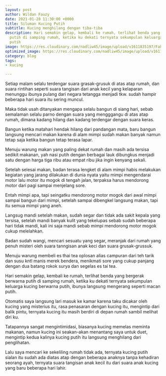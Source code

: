 ```yaml
---
layout: post
author: Wildan Fauzy
date: 2021-01-28 11:30:00 +0000
title: Siluman Kucing Putih
subtitle: Kucing menghilang dengan tiba-tiba
description: Hari semakin gelap, kembali ke rumah, terlihat benda yang bergerak berwarna
  putih di samping rumah, ketika ku dekati ternyata sekumpulan keluarga kucing berwarna
  putih
image: https://res.cloudinary.com/nadliw45/image/upload/v1611835197/Fakta-Menarik-Kucing-Putih_tlu38r.jpg
optimized_image: https://res.cloudinary.com/nadliw45/image/upload/v1611835197/Fakta-Menarik-Kucing-Putih_tlu38r.jpg
category: blog
tags:
- kucing

---
```

Setiap malam selalu terdengar suara grasak-grusuk di atas atap rumah, dan suara rintihan seperti suara tangisan dari anak kecil yang kelaparan menunggu ibunya pulang dari negara tetangga menjadi tkw. sudah hampir beberapa hari suara itu sering muncul.

Maka tidak usah ditanyakan mengapa selalu bangun di siang hari, sebab semalaman selalu parno dengan suara yang mengggangu di atas atap rumah, dimana kadang hilang dan kadang terdengar dengan suara keras.

Bangun ketika matahari hendak hilang dari pandangan mata, baru bangun langsung mencari makan karena di alam mimpi sudah makan banyak  namun tetap saja  ketika bangun tetap terasa  lapar.

Menuju warung makan yang paling dekat rumah dan masih ada tersisa sedikit makanan, yah nasi putih dengan berbagai lauk dibungkus menjadi satu dengan harga tiga ribu atau empat ribu jika ingin kenyang sekali.

Setelah selesai makan, badan  terasa lengket di alam mimpi habis melakukan kegiatan yang jarang dilakukan di dunia nyata yaitu mimpi mengendarai motor lalu motor itu mogok di tengah jalan, terpaksa harus mendorong motor dari pagi sampai menjelang sore.

Entah mimpi apa, tapi seingatku mendorong motor mogok dari awal mimpi sampai bangun dari mimpi, setelah sampai dibengkel langsung makan, tapi itu semua mimpi yang aneh.

Langsug mandi setelah makan, sudah segar dan tidak ada sakit kepala yang tersisa, setelah mandi banyak kulit yang tekelupas sebab sudah beberapa hari tidak mandi, kali ini saja mandi sebab mimpi mendorong motor mogok cukup melelahkan.

Badan sudah wangi, mencari sesuatu yang segar, meranjak dari rumah yang penuh misteri oleh suara tanngisan anak keci dan suara grusak-grussuk.

Menuju warung membeli es thai tea oplosan alias campuran dari teh tarik dan susu kntl manis merek bendera, menikmati sore yang cukup panjang dengan dua batang rokok surya dan segelas es tai tea.

Hari semakin gelap, kembali ke rumah, terlihat benda yang bergerak berwarna putih di samping rumah, ketika ku dekati ternyata sekumpulan keluarga kucing berwarna putih, ibunya langsung mengerang seperti macan putih.

Otomatis saya langsung lari masuk ke kamar karena taku dicakar oleh kucing yang misterius itu, rasa penasaran dengan kucing itu, mengintip dari balik pintu, ternyata kucing itu masih berdiri di depan rumah sambil melihat diri ku.

Tatapannya sangat mengintimidasi, biasanya kucing memelas meminta makanan, namun kucing ini seakan-akan menantang saya untuk duet, mengintip kedua kalinya kucing putih itu langsung menghilang dari penglihatan.

Lalu saya mencari ke sekeliling rumah tidak ada, ternyata kucing putih sialan itu sudah ada diatas atap dengan beberapa anaknya tanpa kehadiran seorang ayah, ternyata suara tangisan anak kecil itu dari suara anak kucing yang baru beberapa hari lahir.